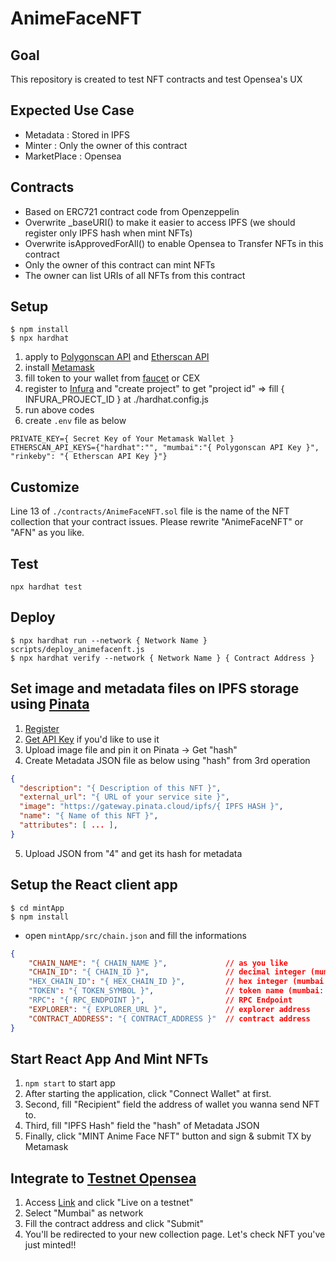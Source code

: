 # AnimeFaceNFT

## Goal
This repository is created to test NFT contracts and test Opensea's UX

## Expected Use Case
* Metadata    : Stored in IPFS
* Minter      : Only the owner of this contract
* MarketPlace : Opensea

## Contracts
* Based on ERC721 contract code from Openzeppelin
* Overwrite _baseURI() to make it easier to access IPFS (we should register only IPFS hash when mint NFTs)
* Overwrite isApprovedForAll() to enable Opensea to Transfer NFTs in this contract
* Only the owner of this contract can mint NFTs
* The owner can list URIs of all NFTs from this contract

## Setup
```
$ npm install
$ npx hardhat
```
1. apply to [Polygonscan API](https://polygonscan.com/register) and [Etherscan API](https://etherscan.io/apis)
2. install [Metamask](https://chrome.google.com/webstore/detail/metamask/nkbihfbeogaeaoehlefnkodbefgpgknn?hl=ja)
3. fill token to your wallet from [faucet](https://mumbaifaucet.com/) or CEX
4. register to [Infura](https://infura.io/) and "create project" to get "project id" => fill { INFURA_PROJECT_ID } at ./hardhat.config.js
5. run above codes
6. create `.env` file as below
```
PRIVATE_KEY={ Secret Key of Your Metamask Wallet }
ETHERSCAN_API_KEYS={"hardhat":"", "mumbai":"{ Polygonscan API Key }", "rinkeby": "{ Etherscan API Key }"}
```

## Customize
Line 13 of `./contracts/AnimeFaceNFT.sol` file is the name of the NFT collection that your contract issues. Please rewrite "AnimeFaceNFT" or "AFN" as you like.

## Test
`npx hardhat test`

## Deploy
```
$ npx hardhat run --network { Network Name } scripts/deploy_animefacenft.js
$ npx hardhat verify --network { Network Name } { Contract Address }
```

## Set image and metadata files on IPFS storage using [Pinata](https://www.pinata.cloud/)
1. [Register](https://app.pinata.cloud/register)
2. [Get API Key](https://app.pinata.cloud/keys) if you'd like to use it
3. Upload image file and pin it on Pinata → Get "hash"
4. Create Metadata JSON file as below using "hash" from 3rd operation
```JSON
{
  "description": "{ Description of this NFT }", 
  "external_url": "{ URL of your service site }", 
  "image": "https://gateway.pinata.cloud/ipfs/{ IPFS HASH }", 
  "name": "{ Name of this NFT }",
  "attributes": [ ... ], 
}
```
5. Upload JSON from "4" and get its hash for metadata

## Setup the React client app
```
$ cd mintApp
$ npm install
```
* open `mintApp/src/chain.json` and fill the informations
```chain.json
{
    "CHAIN_NAME": "{ CHAIN_NAME }",             // as you like
    "CHAIN_ID": "{ CHAIN_ID }",                 // decimal integer (mumbai: 5, rinkeby: 4)
    "HEX_CHAIN_ID": "{ HEX_CHAIN_ID }",         // hex integer (mumbai: 0x5, rinkeby: 0x4)
    "TOKEN": "{ TOKEN_SYMBOL }",                // token name (mumbai: MATIC, rinkeby: ETH)
    "RPC": "{ RPC_ENDPOINT }",                  // RPC Endpoint
    "EXPLORER": "{ EXPLORER_URL }",             // explorer address
    "CONTRACT_ADDRESS": "{ CONTRACT_ADDRESS }"  // contract address
}
```

## Start React App And Mint NFTs
1. `npm start` to start app
2. After starting the application, click "Connect Wallet" at first.
3. Second, fill "Recipient" field the address of wallet you wanna send NFT to.
4. Third, fill "IPFS Hash" field the "hash" of Metadata JSON
5. Finally, click "MINT Anime Face NFT" button and sign & submit TX by Metamask

## Integrate to [Testnet Opensea](https://testnets.opensea.io/)
1. Access [Link](https://opensea.io/get-listed) and click "Live on a testnet"
2. Select "Mumbai" as network
3. Fill the contract address and click "Submit"
4. You'll be redirected to your new collection page. Let's check NFT you've just minted!!
